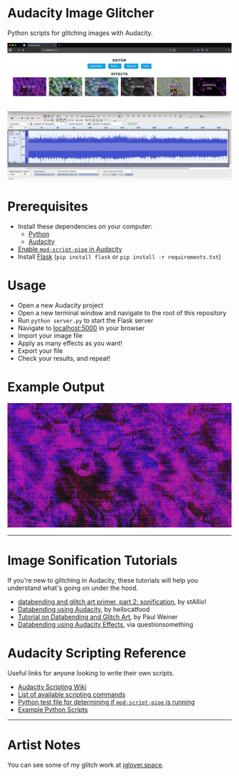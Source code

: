 # Audacity Image Glitcher

Python scripts for glitching images with Audacity.

![Example Editing UI](https://raw.githubusercontent.com/juan0tron/audacity-glitcher/master/docs/editor.jpg)


# Prerequisites

- Install these dependencies on your computer:
	- [Python](https://www.python.org/)
	- [Audacity](https://www.audacityteam.org/)
- [Enable `mod-script-pipe` in Audacity](https://manual.audacityteam.org/man/modules_preferences.html)
- Install [Flask](https://palletsprojects.com/p/flask/) (`pip install flask` or `pip install -r requirements.txt`)


# Usage

- Open a new Audacity project
- Open a new terminal window and navigate to the root of this repository
- Run `python server.py` to start the Flask server
- Navigate to [localhost:5000](http://localhost:5000) in your browser
- Import your image file
- Apply as many effects as you want!
- Export your file
- Check your results, and repeat!


# Example Output

![Example Output](https://raw.githubusercontent.com/juan0tron/audacity-glitcher/master/docs/glitchit.jpg)


-----


# Image Sonification Tutorials

If you're new to glitching in Audacity, these tutorials will help you understand what's going on under the hood.

- [databending and glitch art primer, part 2: sonification](http://blog.animalswithinanimals.com/2008/09/databending-and-glitch-art-primer-part.html), by stAllio!
- [Databending using Audacity](https://www.hellocatfood.com/databending-using-audacity/), by hellocatfood
- [Tutorial on Databending and Glitch Art](https://critiquecollective.com/2014/03/13/tutorial-on-databending-and-glitch-art/), by Paul Weiner
- [Databending using Audacity Effects](https://questionsomething.wordpress.com/2012/07/26/databending-using-audacity-effects/), via questionsomething


# Audacity Scripting Reference

Useful links for anyone looking to write their own scripts.

- [Audacity Scripting Wiki](https://manual.audacityteam.org/man/scripting.html)
- [List of available scripting commands](https://manual.audacityteam.org/man/scripting_reference.html)
- [Python test file for determining if `mod-script-pipe` is running](https://github.com/audacity/audacity/blob/master/scripts/piped-work/pipe_test.py)
- [Example Python Scripts](https://github.com/audacity/audacity/tree/master/scripts/piped-work)


-----


# Artist Notes

You can see some of my glitch work at [jglover.space](https://jglover.space/).
